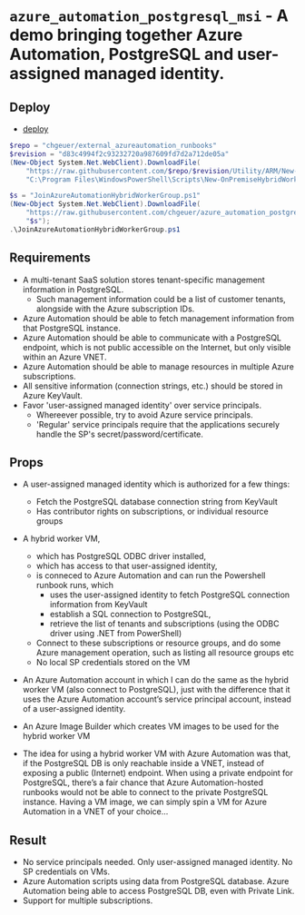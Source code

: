 # `azure_automation_postgresql_msi` - A demo bringing together Azure Automation, PostgreSQL and user-assigned managed identity.

## Deploy

- [deploy](https://portal.azure.com/#create/Microsoft.Template/uri/https%3A%2F%2Fraw.githubusercontent.com%2Fchgeuer%2Fazure_automation_postgresql_msi%2Fmaster%2Ftemplates%2Fazuretemplate.json)

```powershell
$repo = "chgeuer/external_azureautomation_runbooks"
$revision = "d83c4994f2c93232720a987609fd7d2a712de05a"
(New-Object System.Net.WebClient).DownloadFile(
    "https://raw.githubusercontent.com/$repo/$revision/Utility/ARM/New-OnPremiseHybridWorker.ps1",
    "C:\Program Files\WindowsPowerShell\Scripts\New-OnPremiseHybridWorker.ps1");

$s = "JoinAzureAutomationHybridWorkerGroup.ps1"
(New-Object System.Net.WebClient).DownloadFile(
    "https://raw.githubusercontent.com/chgeuer/azure_automation_postgresql_msi/master/serverscripts/$s",
    "$s");
.\JoinAzureAutomationHybridWorkerGroup.ps1
```

## Requirements

- A multi-tenant SaaS solution stores tenant-specific management information in PostgreSQL.
  - Such management information could be a list of customer tenants, alongside with the Azure subscription IDs.
- Azure Automation should be able to fetch management information from that PostgreSQL instance.
- Azure Automation should be able to communicate with a PostgreSQL endpoint,
  which is not public accessible on the Internet, but only visible within an Azure VNET.
- Azure Automation should be able to manage resources in multiple Azure subscriptions.
- All sensitive information (connection strings, etc.) should be stored in Azure KeyVault.
- Favor 'user-assigned managed identity' over service principals.
  - Whereever possible, try to avoid Azure service principals.
  - 'Regular' service principals require that the applications securely handle the SP's secret/password/certificate.

## Props

- A user-assigned managed identity which is authorized for a few things:
  - Fetch the PostgreSQL database connection string from KeyVault
  - Has contributor rights on subscriptions, or individual resource groups
- A hybrid worker VM,
  - which has PostgreSQL ODBC driver installed,
  - which has access to that user-assigned identity,
  - is conneced to Azure Automation and can run the Powershell runbook runs, which
    - uses the user-assigned identity to fetch PostgreSQL connection information from KeyVault
    - establish a SQL connection to PostgreSQL,
    - retrieve the list of tenants and subscriptions (using the ODBC driver using .NET from PowerShell)
  - Connect to these subscriptions or resource groups, and do some Azure management operation,
    such as listing all resource groups etc
  - No local SP credentials stored on the VM
- An Azure Automation account in which I can do the same as the hybrid worker VM (also connect to PostgreSQL),
  just with the difference that it uses the Azure Automation account’s service principal account,
  instead of a user-assigned identity.
- An Azure Image Builder which creates VM images to be used for the hybrid worker VM

- The idea for using a hybrid worker VM with Azure Automation was that, if the PostgreSQL DB is only
  reachable inside a VNET, instead of exposing a public (Internet) endpoint. When using a private endpoint
  for PostgreSQL, there’s a fair chance that Azure Automation-hosted runbooks would not be able to connect
  to the private PostgreSQL instance. Having a VM image, we can simply spin a VM for Azure Automation
  in a VNET of your choice…

## Result

- No service principals needed. Only user-assigned managed identity. No SP credentials on VMs.
- Azure Automation scripts using data from PostgreSQL database. Azure Automation being able
  to access PostgreSQL DB, even with Private Link.
- Support for multiple subscriptions.
